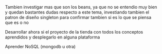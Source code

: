 

Tambien investigar mas que son los beans, ya que no se entendio muy bien y quedan bastantes dudas respecto
a este tema, investiando tambien el patron de diseño singleton para confirmar tambien si es lo que se 
piensa que es o no


Desarrollar ahora si el proyecto de la tienda con todos los conceptos aprendidos 
y desplegarlo en alguna plataforma

Aprender NoSQL (mongodb u otra)
